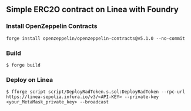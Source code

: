 ## Simple ERC2O contract on Linea with Foundry

### Install OpenZeppelin Contracts

```shell
forge install openzeppelin/openzeppelin-contracts@v5.1.0 --no-commit
```

### Build

```shell
$ forge build
```

### Deploy on Linea

```shell
$ fforge script script/DeployRadToken.s.sol:DeployRadToken --rpc-url https://linea-sepolia.infura.io/v3/<API-KEY> --private-key <your_MetaMask_private_key> --broadcast
```
